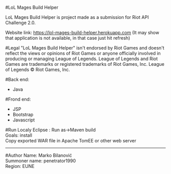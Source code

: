 #LoL Mages Build Helper

LoL Mages Build Helper is project made as a submission for Riot API Challenge 2.0.

Website link: https://lol-mages-build-helper.herokuapp.com
(It may show that application is not available, in that case just hit refresh)

#Legal
"LoL Mages Build Helper" isn't endorsed by Riot Games and doesn't reflect the views or opinions of Riot Games or anyone officially involved in producing or managing League of Legends. League of Legends and Riot Games are trademarks or registered trademarks of Riot Games, Inc. League of Legends © Riot Games, Inc.

#Back end:
* Java

#Frond end:
* JSP
* Bootstrap
* Javascript

#Run Localy
Eclipse : Run as->Maven build</br>
Goals: install</br>
Copy exported WAR file in Apache TomEE or other web server


___
#Author
Name: Marko Bilanović </br>
Summoner name: penetrator1990</br>
Region: EUNE
